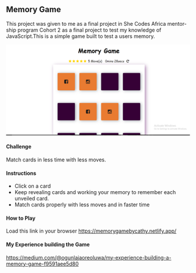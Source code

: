 ## Memory Game

This project was given to me as a final project in She Codes Africa mentor-ship program Cohort 2 as a final project to test my knowledge of JavaScript.This is a simple game built to test a users memory.

![picture showing the game after completion](1.PNG)

#### Challenge

Match cards in less time with less moves.

#### Instructions

- Click on a card
- Keep revealing cards and working your memory to remember each unveiled card.
- Match cards properly with less moves and in faster time

#### How to Play

Load this link in your browser https://memorygamebycathy.netlify.app/

#### My Experience building the Game

https://medium.com/@ogunlajaoreoluwa/my-experience-building-a-memory-game-f9591aee5d80
